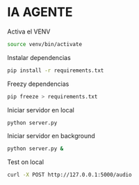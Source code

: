 # IA AGENTE

Activa el VENV

```` bash
source venv/bin/activate
````

Instalar dependencias

```` bash
pip install -r requirements.txt
````

Freezy dependencias

```` bash
pip freeze > requirements.txt
````

Iniciar servidor en local

```` bash
python server.py
````

Iniciar servidor en background

```` bash
python server.py &
````

Test on local

```` bash
curl -X POST http://127.0.0.1:5000/audio
````
